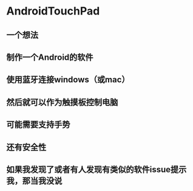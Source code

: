 # AndroidTouchPad


## 一个想法

## 制作一个Android的软件


## 使用蓝牙连接windows（或mac）


## 然后就可以作为触摸板控制电脑

## 可能需要支持手势


## 还有安全性


## 如果我发现了或者有人发现有类似的软件issue提示我，那当我没说
